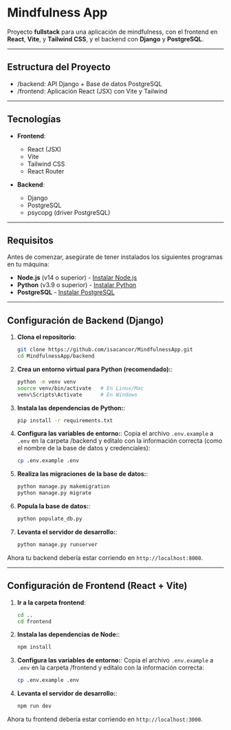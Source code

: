 # Mindfulness App

Proyecto **fullstack** para una aplicación de mindfulness, con el frontend en **React**, **Vite**, y **Tailwind CSS**, y el backend con **Django** y **PostgreSQL**.

---

## Estructura del Proyecto

- /backend: API Django + Base de datos PostgreSQL
- /frontend: Aplicación React (JSX) con Vite y Tailwind

---

## Tecnologías

- **Frontend**:

  - React (JSX)
  - Vite
  - Tailwind CSS
  - React Router

- **Backend**:
  - Django
  - PostgreSQL
  - psycopg (driver PostgreSQL)

---

## Requisitos

Antes de comenzar, asegúrate de tener instalados los siguientes programas en tu máquina:

- **Node.js** (v14 o superior) - [Instalar Node.js](https://nodejs.org)
- **Python** (v3.9 o superior) - [Instalar Python](https://www.python.org)
- **PostgreSQL** - [Instalar PostgreSQL](https://www.postgresql.org/download/)

---

## Configuración de Backend (Django)

1. **Clona el repositorio**:

   ```bash
   git clone https://github.com/isacancor/MindfulnessApp.git
   cd MindfulnessApp/backend
   ```

2. **Crea un entorno virtual para Python (recomendado):**:

   ```bash
   python -m venv venv
   source venv/bin/activate   # En Linux/Mac
   venv\Scripts\Activate      # En Windows
   ```

3. **Instala las dependencias de Python:**:

   ```bash
   pip install -r requirements.txt
   ```

4. **Configura las variables de entorno:**:
   Copia el archivo `.env.example` a `.env` en la carpeta /backend y edítalo con la información correcta (como el nombre de la base de datos y credenciales):

   ```bash
   cp .env.example .env
   ```

5. **Realiza las migraciones de la base de datos:**:

   ```bash
   python manage.py makemigration
   python manage.py migrate
   ```

6. **Popula la base de datos:**:

   ```bash
   python populate_db.py
   ```

7. **Levanta el servidor de desarrollo:**:

   ```bash
   python manage.py runserver
   ```

Ahora tu backend debería estar corriendo en `http://localhost:8000`.

---

## Configuración de Frontend (React + Vite)

1. **Ir a la carpeta frontend**:

   ```bash
   cd ..
   cd frontend
   ```

2. **Instala las dependencias de Node:**:

   ```bash
   npm install
   ```

3. **Configura las variables de entorno:**:
   Copia el archivo `.env.example` a `.env` en la carpeta /frontend y edítalo con la información correcta:

   ```bash
   cp .env.example .env
   ```

4. **Levanta el servidor de desarrollo:**:

   ```bash
   npm run dev
   ```

Ahora tu frontend debería estar corriendo en `http://localhost:3000`.
